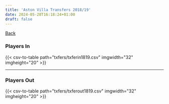 ```yaml
---
title: 'Aston Villa Transfers 2018/19'
date: 2024-05-28T16:18:24+01:00
draft: false
---
```



[Back](/transfers/)

### Players In

{{< csv-to-table path="txfers/txferin1819.csv" imgwidth="32" imgheight="20" >}}

---

### Players Out

{{< csv-to-table path="txfers/txferout1819.csv" imgwidth="32" imgheight="20" >}}
